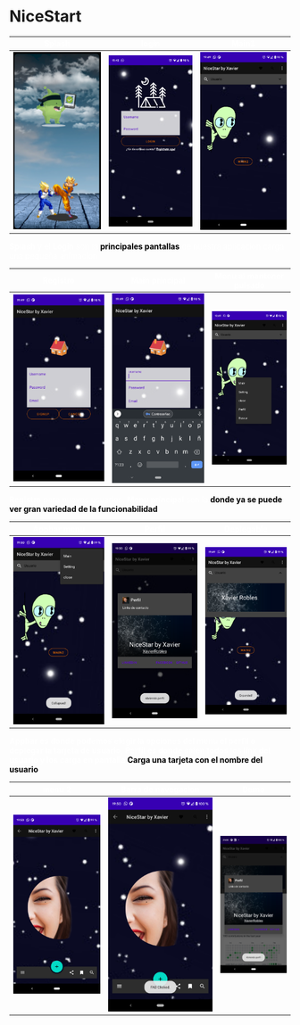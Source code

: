 # NiceStart
<b style="color:white">Splash</b> | <b style="color:white">login</b> | <b style="color:white">Main1</b>
-------|-------|-------
<img src="app/doc/img/splash.PNG" width="350"> | <img src="app/doc/img/Login.PNG" width="350"> | <img src="app/doc/img/Main.PNG" width="350">

<span style="color:white"><b>Splash</b> y el <b>Login</b> son la <b style="color:Black">principales pantallas</b> de nuestra aplicacion carga una pequeña animacion</span>



<b style="color:white">Registro</b> | <b style="color:white">Main principal</b> | <b style="color:white">Menu al mantener pulsado</b>
-------|-------|-------
![](app/doc/img/Registro.PNG) | ![](app/doc/img/RegistroEdit.PNG) | <img src="app/doc/img/MenuAlien.PNG" width="350">
<span style="color:white"><b>Registro</b> para nuevos usuarios, <b>Menu principal</b> son la <b style="color:Black">donde ya se puede ver gran variedad de la funcionabilidad</b></span>


<b style="color:white">Appbar menu</b> | <b style="color:white">Perfil</b> | <b style="color:white">Deplegable</b>
-------|-------|-------
![](app/doc/img/Appbar.PNG) | ![](app/doc/img/AppbarAlert.PNG) | <img src="app/doc/img/Card.PNG" width="350">
<span style="color:white"><b>Appbar es donde podemos elegir la opciones del menu el perfil o deplegar la tarjeta de usuario</b>, <b>Perfil es donde salen todos los link del usuario y los carga en pantalla</b> <b style="color:Black">Carga una tarjeta con el nombre del usuario</b></span>


<b style="color:white">menu 2</b> | <b style="color:white">Barra de navegacion</b> | <b style="color:white">Demo</b>
-------|-------|-------
![](app/doc/img/Main2.PNG) | ![](app/doc/img/Navegacionbar.PNG) | <img src="app/doc/img/Perfilload.PNG" width="350">